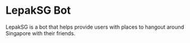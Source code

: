 # LepakSG Bot
 LepakSG is a bot that helps provide users with places to hangout around Singapore with their friends. 
